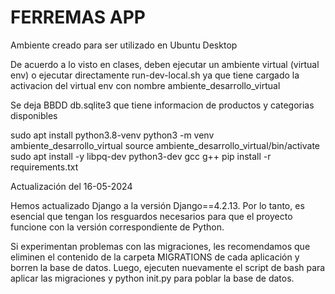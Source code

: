 # FERREMAS APP

Ambiente creado para ser utilizado en Ubuntu Desktop

De acuerdo a lo visto en clases, deben ejecutar un ambiente virtual (virtual env) o ejecutar directamente run-dev-local.sh ya que tiene cargado la activacion del virtual env con nombre ambiente_desarrollo_virtual

Se deja BBDD db.sqlite3 que tiene informacion de productos y categorias disponibles

sudo apt install python3.8-venv
python3 -m venv ambiente_desarrollo_virtual
source ambiente_desarrollo_virtual/bin/activate
sudo apt install -y libpq-dev python3-dev gcc g++
pip install -r requirements.txt 

Actualización del 16-05-2024

Hemos actualizado Django a la versión Django==4.2.13. Por lo tanto, es esencial que tengan los resguardos necesarios para que el proyecto funcione con la versión correspondiente de Python.

Si experimentan problemas con las migraciones, les recomendamos que eliminen el contenido de la carpeta MIGRATIONS de cada aplicación y borren la base de datos. Luego, ejecuten nuevamente el script de bash para aplicar las migraciones y python init.py para poblar la base de datos.